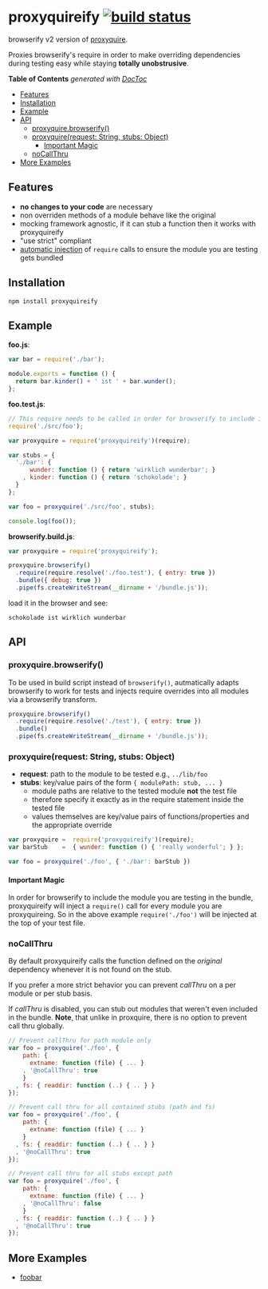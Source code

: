 # proxyquireify [![build status](https://secure.travis-ci.org/thlorenz/proxyquireify.png)](http://travis-ci.org/thlorenz/proxyquireify)

browserify v2 version of [proxyquire](https://github.com/thlorenz/proxyquire). 

Proxies browserify's require in order to make overriding dependencies during testing easy while staying **totally unobstrusive**.

**Table of Contents**  *generated with [DocToc](http://doctoc.herokuapp.com/)*

- [Features](#features)
- [Installation](#installation)
- [Example](#example)
- [API](#api)
  - [proxyquire.browserify()](#proxyquirebrowserify)
  - [proxyquire(request: String, stubs: Object)](#proxyquirerequest:-string-stubs:-object)
    - [Important Magic](#important-magic)
  - [noCallThru](#nocallthru)
- [More Examples](#more-examples)

## Features

- **no changes to your code** are necessary
- non overriden methods of a module behave like the original
- mocking framework agnostic, if it can stub a function then it works with proxyquireify
- "use strict" compliant
- [automatic injection](https://github.com/thlorenz/proxyquireify#important-magic) of `require` calls to ensure the
  module you are testing gets bundled 

## Installation

    npm install proxyquireify

## Example 

**foo.js**:

```js
var bar = require('./bar');

module.exports = function () {
  return bar.kinder() + ' ist ' + bar.wunder();
};
```

**foo.test.js**:

```js
// This require needs to be called in order for browserify to include it in the bundle
require('./src/foo');

var proxyquire = require('proxyquireify')(require);

var stubs = { 
  './bar': { 
      wunder: function () { return 'wirklich wunderbar'; }
    , kinder: function () { return 'schokolade'; }
  }
};

var foo = proxyquire('./src/foo', stubs);

console.log(foo()); 
```

**browserify.build.js**:

```js
var proxyquire = require('proxyquireify');

proxyquire.browserify()
  .require(require.resolve('./foo.test'), { entry: true })
  .bundle({ debug: true })
  .pipe(fs.createWriteStream(__dirname + '/bundle.js'));
```

load it in the browser and see:

    schokolade ist wirklich wunderbar

## API

### proxyquire.browserify()

To be used in build script instead of `browserify()`, autmatically adapts browserify to work for tests and injects
require overrides into all modules via a browserify transform.

```js
proxyquire.browserify()
  .require(require.resolve('./test'), { entry: true })
  .bundle()
  .pipe(fs.createWriteStream(__dirname + '/bundle.js'));
```

### proxyquire(request: String, stubs: Object)

- **request**: path to the module to be tested e.g., `../lib/foo`
- **stubs**: key/value pairs of the form `{ modulePath: stub, ... }`
  - module paths are relative to the tested module **not** the test file 
  - therefore specify it exactly as in the require statement inside the tested file
  - values themselves are key/value pairs of functions/properties and the appropriate override

```js
var proxyquire =  require('proxyquireify')(require);
var barStub    =  { wunder: function () { 'really wonderful'; } };

var foo = proxyquire('./foo', { './bar': barStub })
```

#### Important Magic 

In order for browserify to include the module you are testing in the bundle, proxyquireify will inject a
`require()` call for every module you are proxyquireing. So in the above example `require('./foo')` will be injected at
the top of your test file.

### noCallThru

By default proxyquireify calls the function defined on the *original* dependency whenever it is not found on the stub.

If you prefer a more strict behavior you can prevent *callThru* on a per module or per stub basis.

If *callThru* is disabled, you can stub out modules that weren't even included in the bundle. **Note**, that unlike in
proxquire, there is no option to prevent call thru globally.

```js
// Prevent callThru for path module only
var foo = proxyquire('./foo', {
    path: {
      extname: function (file) { ... }
    , '@noCallThru': true
    }
  , fs: { readdir: function (..) { .. } }
});

// Prevent call thru for all contained stubs (path and fs)
var foo = proxyquire('./foo', {
    path: {
      extname: function (file) { ... }
    }
  , fs: { readdir: function (..) { .. } }
  , '@noCallThru': true
});

// Prevent call thru for all stubs except path
var foo = proxyquire('./foo', {
    path: {
      extname: function (file) { ... }
    , '@noCallThru': false
    }
  , fs: { readdir: function (..) { .. } }
  , '@noCallThru': true
});
```

## More Examples

- [foobar](https://github.com/thlorenz/proxyquireify/tree/master/examples/foobar)
